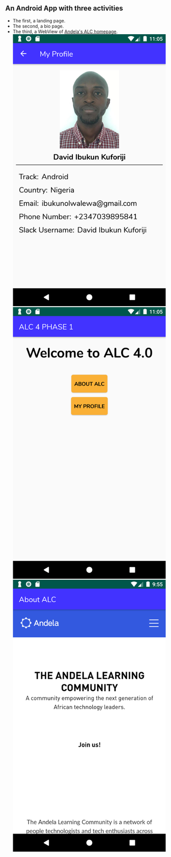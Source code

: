 ## An Android App with three activities
- The first, a landing page.
- The second, a bio page.
- The third, a WebView of [Andela's ALC homepage](https://andela.com/alc/).
![Screenshot1](screenshots/Screenshot_1563141908.png)
![Screenshot2](screenshots/Screenshot_1563141913.png)
![Screenshot3](screenshots/Screenshot_1563267330.png)

